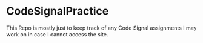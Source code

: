 # CodeSignalPractice

This Repo is mostly just to keep track of any Code Signal assignments I may work on in case I cannot access the site.
